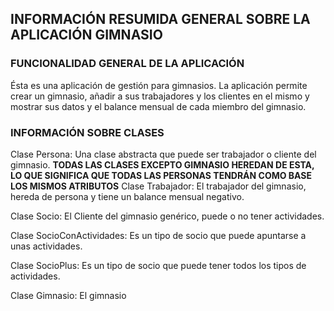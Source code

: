 
## INFORMACIÓN RESUMIDA GENERAL SOBRE LA APLICACIÓN GIMNASIO

### FUNCIONALIDAD GENERAL DE LA APLICACIÓN

  Ésta es una aplicación de gestión para gimnasios. La aplicación permite crear un gimnasio, añadir a sus trabajadores y los clientes en el mismo y mostrar sus datos y
  el balance mensual de cada miembro del gimnasio.


### INFORMACIÓN SOBRE CLASES

Clase Persona: Una clase abstracta que puede ser trabajador o cliente del gimnasio. **TODAS LAS CLASES EXCEPTO GIMNASIO HEREDAN DE ESTA, LO QUE SIGNIFICA QUE 
                                                                                       TODAS LAS PERSONAS TENDRÁN COMO BASE LOS MISMOS ATRIBUTOS**
Clase Trabajador: El trabajador del gimnasio, hereda de persona y tiene un balance mensual negativo.

Clase Socio: El Cliente del gimnasio genérico, puede o no tener actividades.

Clase SocioConActividades: Es un tipo de socio que puede apuntarse a unas actividades.

Clase SocioPlus: Es un tipo de socio que puede tener todos los tipos de actividades.

Clase Gimnasio: El gimnasio
